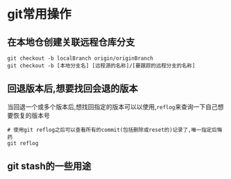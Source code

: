 # git常用操作
## 在本地仓创建关联远程仓库分支

```shell
git checkout -b localBranch origin/originBranch
git checkout -b [本地分支名] [远程源的名称]/[要跟踪的远程分支的名称]
```

## 回退版本后,想要找回会退的版本

当回退一个或多个版本后,想找回指定的版本可以以使用,`reflog`来查询一下自己想要恢复的版本号
```shell
# 使用git reflog之后可以查看所有的commit(包括删除或reset的)记录了,唯一指定后悔药
git reflog
```

## git stash的一些用途


